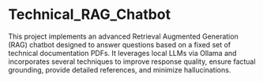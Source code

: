# Technical_RAG_Chatbot
This project implements an advanced Retrieval Augmented Generation (RAG) chatbot designed to answer questions based on a fixed set of technical documentation PDFs. It leverages local LLMs via Ollama and incorporates several techniques to improve response quality, ensure factual grounding, provide detailed references, and minimize hallucinations.
